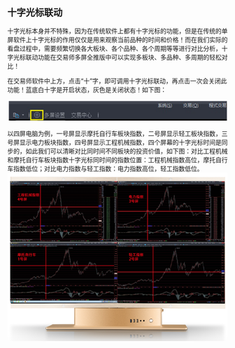 ## 十字光标联动
十字光标本身并不特殊，因为在传统软件上都有十字光标的功能，但是在传统的单屏软件上十字光标的作用仅仅是用来观察当前品种的时间和价格！而在我们实际的看盘过程中，需要频繁切换各大板块、各个品种、各个周期等等进行对比分析，十字光标联动功能在交易师多屏全推版中可以实现多板块、多品种、多周期的轻松对比！

在交易师软件中上方，点击“十”字，即可调用十字光标联动，再点击一次会关闭此功能！蓝底白十字是开启状态，灰色是关闭状态！如下图：

![](/assets/1651.png)

以四屏电脑为例，一号屏显示摩托自行车板块指数，二号屏显示轻工板块指数，三号屏显示电力板块指数，四号屏显示工程机械指数，四个屏幕的十字光标时间是同步的，如此我们可以清晰对比同时间不同板块的投资价值，如下图：对比工程机械和摩托自行车板块指数十字光标同时间的指数位置：工程机械指数高位，摩托自行车指数低位；对比电力指数与轻工指数：电力指数高位，轻工指数低位。
![](/assets/1652.png)
